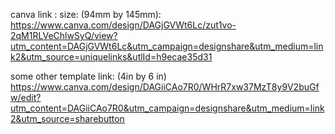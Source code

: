 canva link : size: (94mm by 145mm): https://www.canva.com/design/DAGjGVWt6Lc/zut1vo-2qM1RLVeChlwSyQ/view?utm_content=DAGjGVWt6Lc&utm_campaign=designshare&utm_medium=link2&utm_source=uniquelinks&utlId=h9ecae35d31

some other template link: (4in by 6 in)
https://www.canva.com/design/DAGiiCAo7R0/WHrR7xw37MzT8y9V2buGfw/edit?utm_content=DAGiiCAo7R0&utm_campaign=designshare&utm_medium=link2&utm_source=sharebutton
